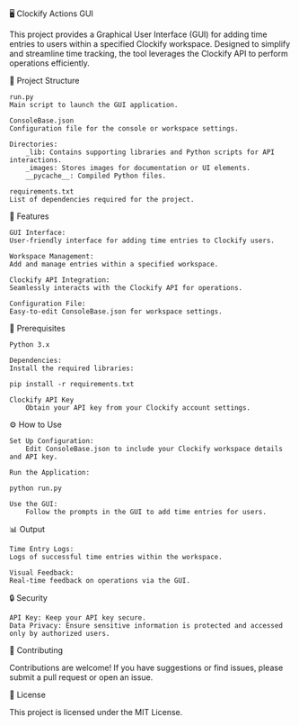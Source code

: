 🖥️ Clockify Actions GUI

This project provides a Graphical User Interface (GUI) for adding time entries to users within a specified Clockify workspace. Designed to simplify and streamline time tracking, the tool leverages the Clockify API to perform operations efficiently.

📂 Project Structure

    run.py
    Main script to launch the GUI application.

    ConsoleBase.json
    Configuration file for the console or workspace settings.

    Directories:
        _lib: Contains supporting libraries and Python scripts for API interactions.
        _images: Stores images for documentation or UI elements.
        __pycache__: Compiled Python files.

    requirements.txt
    List of dependencies required for the project.

🚀 Features

    GUI Interface:
    User-friendly interface for adding time entries to Clockify users.

    Workspace Management:
    Add and manage entries within a specified workspace.

    Clockify API Integration:
    Seamlessly interacts with the Clockify API for operations.

    Configuration File:
    Easy-to-edit ConsoleBase.json for workspace settings.

🔧 Prerequisites

    Python 3.x

    Dependencies:
    Install the required libraries:

    pip install -r requirements.txt

    Clockify API Key
        Obtain your API key from your Clockify account settings.

⚙️ How to Use

    Set Up Configuration:
        Edit ConsoleBase.json to include your Clockify workspace details and API key.

    Run the Application:

    python run.py

    Use the GUI:
        Follow the prompts in the GUI to add time entries for users.

📊 Output

    Time Entry Logs:
    Logs of successful time entries within the workspace.

    Visual Feedback:
    Real-time feedback on operations via the GUI.

🔒 Security

    API Key: Keep your API key secure.
    Data Privacy: Ensure sensitive information is protected and accessed only by authorized users.

🤝 Contributing

Contributions are welcome! If you have suggestions or find issues, please submit a pull request or open an issue.

📝 License

This project is licensed under the MIT License.
